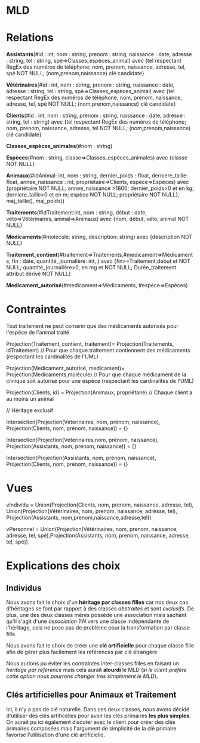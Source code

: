 MLD
===
# Relations

**Assistants**(#id : int, nom : string, prenom : string, naissance : date, adresse : string, tel : string, spé=>Classes\_espèces\_animal) avec {tel respectant RegEx des numéros de téléphone; nom, prenom, naissance, adresse, tel, spé NOT NULL; (nom,prenom,naissance) clé candidate} 

**Vétérinaires**(#id : int, nom : string, prenom : string, naissance : date, adresse : string, tel : string, spé=>Classes\_espèces\_animal) avec {tel respectant RegEx des numéros de téléphone; nom, prenom, naissance, adresse, tel, spé NOT NULL; (nom,prenom,naissance) clé candidate}

**Clients**(#id : int, nom : string, prenom : string, naissance : date, adresse : string, tel : string) avec {tel respectant RegEx des numéros de téléphone; nom, prenom, naissance, adresse, tel NOT NULL; (nom,prenom,naissance) clé candidate} 

**Classes\_espèces\_animales**(#nom : string)

**Espèces**(#nom : string, classe=>Classes\_espèces\_animales) avec {classe NOT NULL}

**Animaux**(#idAnimal: int, nom : string, dernier\_poids : float, derniere\_taille: float, annee\_naissance : int, propriétaire=>Clients, espèce=>Espèces) avec {propriétaire NOT NULL; annee_naissance >1800;
dernier\_poids>0 et en kg; derniere\_taille>0 et en m; espèce NOT NULL; propriétaire NOT NULL}, maj\_taille(), maj\_poids()

**Traitements**(#idTraitement:int, nom : string, début : date, véto=>Vétérinaires, animal=>Animaux) avec {nom, début, véto, animal NOT NULL}

**Médicaments**(#molécule: string, description: string) avec {description NOT NULL}

**Traitement\_contient**(#traitement=>Traitements,#medicament=>Médicaments,
 					fin : date, quantité\_journalière: int, ) avec {fin>=Traitement.debut et NOT NULL; quantité\_journalière>0, en mg et NOT NULL; Durée\_traitement attribut dérivé NOT NULL}
 					

**Medicament\_autorisé**(#medicament=>Médicaments, #espèce=>Espèces)

# Contraintes

Tout traitement ne peut contenir que des médicaments autorisés pour l'espèce de l'animal traité

Projection(Traitement\_contient, traitement)= Projection(Traitements, idTraitement) // Pour que chaque traitement contiennent des médicaments (respectant les cardinalités de l'UML)

Projection(Medicament\_autorisé, medicament)= Projection(Medicaments,molécule) // Pour que chaque médicament de la clinique soit autorisé pour une espèce (respectant les cardinalités de l'UML)

Projection(Clients, id) = Projection(Animaux, propriétaire) // Chaque client a au moins un animal


// Héritage exclusif

Intersection(Projection(Veterinaires, nom, prénom, naissance), Projection(Clients, nom, prénom, naissance)) = {}

Intersection(Projection(Veterinaires,nom, prénom, naissance), Projection(Assistants, nom, prénom, naissance)) = {}

Intersection(Projection(Assistants, nom, prénom, naissance), Projection(Clients, nom, prénom, naissance)) = {}

# Vues

vIndividu = Union(Projection(Clients, nom, prenom, naissance, adresse, tel), Union(Projection(Vétérinaires, nom, prenom, naissance, adresse, tel), Projection(Assistants, nom,prenom,naissance,adresse,tel))

vPersonnel = Union(Projection(Vétérinaires, nom, prenom, naissance, adresse, tel, spé),Projection(Assistants, nom, prenom, naissance, adresse, tel, spé))

# Explications des choix
## Individus

Nous avons fait le choix d'un **héritage par classes filles** car nos deux cas d'héritages
se font par rapport à des classes *abstraites* et sont *exclusifs*. De plus, une des deux classes
mères possède une association mais sachant qu'il s'agit d'une *association 1:N* vers une classe indépendante de l'héritage, cela ne pose
pas de problème pour la transformation par classe fille.

Nous avons fait le choix de créer une **clé artificielle** pour chaque classe fille afin de gérer plus facilement les références par clé étrangère

Nous aurions pu éviter les contraintes inter-classes filles en faisant un *héritage par référence* mais cela aurait **alourdi** le MLD (*si le client préfère cette option
nous pourrons changer très simplement le MLD*).

## Clés artificielles pour Animaux et Traitement
Ici, il n'y a pas de clé naturelle. Dans ces deux classes, nous avons décidé d'utiliser des clés artificelles pour avoir les clés primaires **les plus simples**.
On aurait pu ici également discuter avec le client pour créer des clés primaires composées mais l'argument de simplicité de la clé primaire favorise l'utilisation d'une clé artificielle.